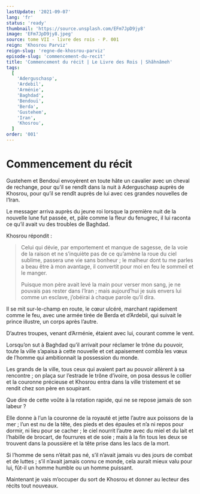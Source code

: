```yaml
---
lastUpdate: '2021-09-07'
lang: 'fr'
status: 'ready'
thumbnail: 'https://source.unsplash.com/EFm7JpD9jy8'
image: 'EFm7JpD9jy8.jpeg'
source: tome VII - livre des rois - P. 001
reign: 'Khosrou Parviz'
reign-slug: 'regne-de-khosrou-parviz'
episode-slug: 'commencement-du-recit'
title: 'Commencement du récit | Le Livre des Rois | Shâhnâmeh'
tags:
  [
    'Aderguschasp',
    'Ardebil',
    'Arménie',
    'Baghdad',
    'Bendouï',
    'Berda',
    'Gustehem',
    'Iran',
    'Khosrou',
  ]
order: '001'
---
```


<!-- LTeX: language=fr -->

# Commencement du récit

Gustehem et Bendouï envoyèrent en toute hâte un cavalier avec un cheval de rechange, pour qu’il se rendît dans la nuit à Aderguschasp auprès de Khosrou, pour qu’il se rendît auprès de lui avec ces grandes nouvelles de l’Iran.

Le messager arriva auprès du jeune roi lorsque la première nuit de la nouvelle lune fut passée, et, pâle comme la fleur du fenugrec, il lui raconta ce qu’il avait vu des troubles de Baghdad.

Khosrou répondit :

> Celui qui dévie, par emportement et manque de sagesse, de la voie de la raison et ne s’inquiète pas de ce qu’amène la roue du ciel sublime, passera une vie sans bonheur ; le malheur dont tu me parles a beau être à mon avantage, il convertit pour moi en feu le sommeil et le manger.
>
> Puisque mon père avait levé la main pour verser mon sang, je ne pouvais pas rester dans l’Iran ; mais aujourd’hui je suis envers lui comme un esclave, j’obéirai à chaque parole qu’il dira.

Il se mit sur-le-champ en route, le cœur ulcéré, marchant rapidement comme le feu, avec une armée tirée de Berda et d’Ardebil, qui suivait le prince illustre, un corps après l’autre.

D’autres troupes, venant d’Arménie, étaient avec lui, courant comme le vent.

Lorsqu’on sut à Baghdad qu’il arrivait pour réclamer le trône du pouvoir, toute la ville s’apaisa à cette nouvelle et cet apaisement combla les vœux de l’homme qui ambitionnait la possession du monde.

Les grands de la ville, tous ceux qui avaient part au pouvoir allèrent à sa rencontre ; on plaça sur l’estrade le trône d’ivoire, on posa dessus le collier et la couronne précieuse et Khosrou entra dans la ville tristement et se rendit chez son père en soupirant.

Que dire de cette voûte à la rotation rapide, qui ne se repose jamais de son labeur ?

Elle donne à l’un la couronne de la royauté et jette l’autre aux poissons de la mer ; l’un est nu de la tête, des pieds et des épaules et n’a ni repos pour dormir, ni lieu pour se cacher ; le ciel nourrit l’autre avec du miel et du lait et l’habille de brocart, de fourrures et de soie ; mais à la fin tous les deux se trouvent dans la poussière et la tête prise dans les lacs de la mort.

Si l’homme de sens n’était pas né, s’il n’avait jamais vu des jours de combat et de luttes ; s’il n’avait jamais connu ce monde, cela aurait mieux valu pour lui, fût-il un homme humble ou un homme puissant.

Maintenant je vais m’occuper du sort de Khosrou et donner au lecteur des récits tout nouveaux.
